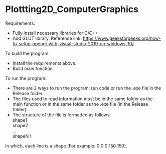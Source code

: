 # Plottting2D_ComputerGraphics

Requirements:
- Fully install necessary libraries for C/C++
- Add GLUT library. Reference link: https://www.geeksforgeeks.org/how-to-setup-opengl-with-visual-studio-2019-on-windows-10/

To build the program:
- Install the requirements above.
- Build main function.

To run the program:
- There are 2 ways to run the program: run code or run the .exe file in the Release folder.
- The files used to read information must be in the same folder as the main function or in the same folder as the .exe file (in the Release folder).
- The structure of the file is formatted as follows: \
shape1  \
shape2  \
...     \
shapeN  \

In which, each line is a shape (For example: 0 0 0 150 150).

